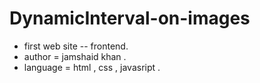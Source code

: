 # DynamicInterval-on-images
- first web site -- frontend. 
- author = jamshaid khan .
- language = html , css , javasript .
